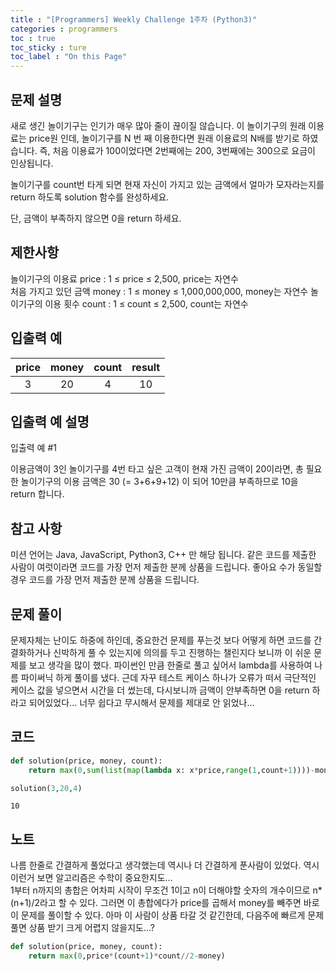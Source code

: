 ```yaml
---
title : "[Programmers] Weekly Challenge 1주차 (Python3)"
categories : programmers
toc : true
toc_sticky : ture
toc_label : "On this Page"
---
```


## 문제 설명
새로 생긴 놀이기구는 인기가 매우 많아 줄이 끊이질 않습니다. 이 놀이기구의 원래 이용료는 price원 인데, 놀이기구를 N 번 째 이용한다면 원래 이용료의 N배를 받기로 하였습니다. 즉, 처음 이용료가 100이었다면 2번째에는 200, 3번째에는 300으로 요금이 인상됩니다.

놀이기구를 count번 타게 되면 현재 자신이 가지고 있는 금액에서 얼마가 모자라는지를 return 하도록 solution 함수를 완성하세요.   

단, 금액이 부족하지 않으면 0을 return 하세요.

## 제한사항
놀이기구의 이용료 price : 1 ≤ price ≤ 2,500, price는 자연수    
처음 가지고 있던 금액 money : 1 ≤ money ≤ 1,000,000,000, money는 자연수 
놀이기구의 이용 횟수 count : 1 ≤ count ≤ 2,500, count는 자연수   

## 입출력 예
|price|	money|	count|	result|
|:---:|:---:|:---:|:---:|
|3	|20|	4|	10|

## 입출력 예 설명
입출력 예 #1    

이용금액이 3인 놀이기구를 4번 타고 싶은 고객이 현재 가진 금액이 20이라면, 총 필요한 놀이기구의 이용 금액은 30 (= 3+6+9+12) 이 되어 10만큼 부족하므로 10을 return 합니다.

## 참고 사항
미션 언어는 Java, JavaScript, Python3, C++ 만 해당 됩니다.
같은 코드를 제출한 사람이 여럿이라면 코드를 가장 먼저 제출한 분께 상품을 드립니다.
좋아요 수가 동일할 경우 코드를 가장 먼저 제출한 분께 상품을 드립니다.

## 문제 풀이
문제자체는 난이도 하중에 하인데, 중요한건 문제를 푸는것 보다 어떻게 하면 코드를 간결화하거나 신박하게 풀 수 있는지에 의의를 두고 진행하는 챌린지다 보니까 이 쉬운 문제를 보고 생각을 많이 했다. 파이썬인 만큼 한줄로 풀고 싶어서 lambda를 사용하여 나름 파이써닉 하게 풀이를 냈다. 근데 자꾸 테스트 케이스 하나가 오류가 떠서 극단적인 케이스 값을 넣으면서 시간을 더 썼는데, 다시보니까 금액이 안부족하면 0을 return 하라고 되어있었다... 너무 쉽다고 무시해서 문제를 제대로 안 읽었나... 

## 코드

```python
def solution(price, money, count):
    return max(0,sum(list(map(lambda x: x*price,range(1,count+1))))-money)
```


```python
solution(3,20,4)
```




    10



## 노트 
나름 한줄로 간결하게 풀었다고 생각했는데 역시나 더 간결하게 푼사람이 있었다.
역시 이런거 보면 알고리즘은 수학이 중요한지도...   
1부터 n까지의 총합은 어차피 시작이 무조건 1이고 n이 더해야할 숫자의 개수이므로 n*(n+1)/2라고 할 수 있다. 그러면 이 총합에다가 price를 곱해서 money를 빼주면 바로 이 문제를 풀이할 수 있다. 아마 이 사람이 상품 타갈 것 같긴한데, 다음주에 빠르게 문제 풀면 상품 받기 크게 어렵지 않을지도...?


```python
def solution(price, money, count):
    return max(0,price*(count+1)*count//2-money)

```
